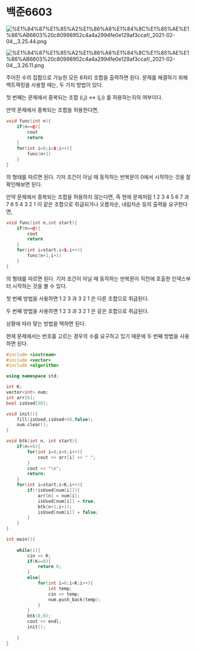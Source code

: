 # 백준6603

![%E1%84%87%E1%85%A2%E1%86%A8%E1%84%8C%E1%85%AE%E1%86%AB6603%20c80998952c4a4a2994fe0e129af3ccaf/_2021-02-04__3.25.44.png](%E1%84%87%E1%85%A2%E1%86%A8%E1%84%8C%E1%85%AE%E1%86%AB6603%20c80998952c4a4a2994fe0e129af3ccaf/_2021-02-04__3.25.44.png)

![%E1%84%87%E1%85%A2%E1%86%A8%E1%84%8C%E1%85%AE%E1%86%AB6603%20c80998952c4a4a2994fe0e129af3ccaf/_2021-02-04__3.26.11.png](%E1%84%87%E1%85%A2%E1%86%A8%E1%84%8C%E1%85%AE%E1%86%AB6603%20c80998952c4a4a2994fe0e129af3ccaf/_2021-02-04__3.26.11.png)

주어진 수의 집합으로 가능한 모든 6자리 조합을 출력하면 된다. 문제를 해결하기 위해 백트랙킹을 사용할 때는, 두 가지 방법이 있다. 

첫 번째는 문제에서 중복되는 조합 (i,j) ↔ (j,i) 를 허용하는지의 여부이다. 

만약 문제에서 중복되는 조합을 허용한다면, 

```cpp
void func(int n){
	if(n==@){
		cout 
		return
	}
	for(int i=0;i<$;i++){
		func(n+1)
	}
}
```

의 형태를 따르면 된다. 기저 조건이 아닐 때 동작하는 반복문이 0에서 시작하는 것을 잘 확인해보면 된다. 

만약 문제에서 중복되는 조합을 허용하지 않는다면, 즉 현재 문제처럼 1 2 3 4 5 6 7 과 7 6 5 4 3 2 1 이 같은 조합으로 취급되거나 오름차순, 내림차순 등의 출력을 요구한다면, 

```cpp
void func(int n,int start){
	if(n==@){
		cout 
		return
	}
	for(int i=start;i<$;i++){
		func(n+1,i+1)
	}
}
```

의 형태를 따르면 된다. 기저 조건이 아닐 때 동작하는 반복문이 직전에 호출한 인덱스부터 시작하는 것을 볼 수 있다. 

첫 번째 방법을 사용하면 1 2 3 과 3 2 1 은 다른 조합으로 취급된다. 

두 번째 방법을 사용하면 1 2 3 과 3 2 1 은 같은 조합으로 취급된다.

상황에 따라 맞는 방법을 택하면 된다. 

현재 문제에서는 번호를 고르는 경우의 수를 요구하고 있기 때문에 두 번째 방법을 사용하면 된다.

```cpp
#include <iostream>
#include <vector>
#include <algorithm>

using namespace std;

int K;
vector<int> num;
int arr[6];
bool isUsed[50];

void init(){
    fill(isUsed,isUsed+50,false);
    num.clear();
}

void btk(int n, int start){
    if(n==6){
        for(int i=0;i<6;i++){
            cout << arr[i] << " ";  
        }
        cout << "\n";
        return;
    }
    for(int i=start;i<K;i++){
        if(!isUsed[num[i]]){
            arr[n] = num[i];
            isUsed[num[i]] = true;
            btk(n+1,i+1);
            isUsed[num[i]] = false;
        }
    }
}

int main(){
    
    while(1){
        cin >> K;
        if(K==0){
            return 0;
        }
        else{
            for(int i=0;i<K;i++){
                int temp; 
                cin >> temp;
                num.push_back(temp);
            }
        }
        btk(0,0);
        cout << endl;
        init();
        
    }
}
```